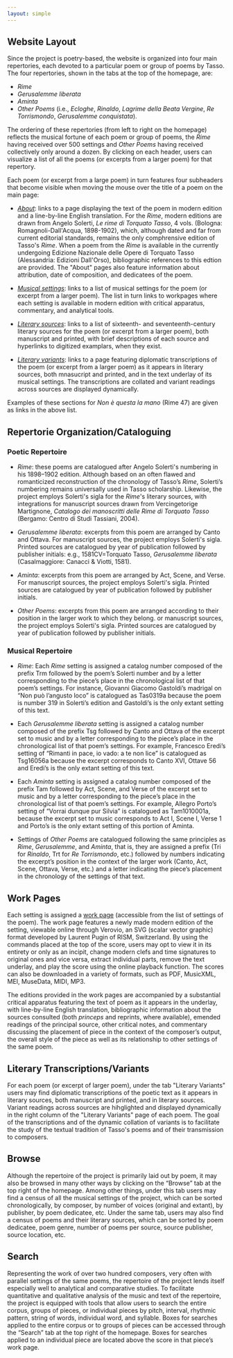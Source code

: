```yaml
---
layout: simple
---
```


## **Website Layout**

Since the project is poetry-based, the website is organized
into four main repertories, each devoted to a particular poem or
group of poems by Tasso. The four repertories, 
shown in the tabs at the top of the homepage, are:

- <i>Rime</i>
- <i>Gerusalemme liberata</i>
- <i>Aminta</i>
- <i>Other Poems </i> (i.e., <i>Ecloghe</i>, <i>Rinaldo</i>, <i>Lagrime della Beata Vergine</i>, <i>Re Torrismondo</i>, <i>Gerusalemme conquistata</i>).
  
The ordering of these repertories (from left to right on the homepage)
reflects the musical fortune of each poem or group of poems, the
<i>Rime</i> having received over 500 settings and <i>Other Poems</i>
having received collectively only around a dozen.  By clicking on
each header, users can visualize a list of all the poems (or excerpts
from a larger poem) for that repertory.

Each poem (or excerpt from a large poem) in turn features four
subheaders that become visible when moving the mouse over the title
of a poem on the main page:

- <a target="_new" href="/poem?id=Trm0047"><i>About</i></a>: links
to a page displaying the text of the poem in modern edition and a
line-by-line English translation. For the <i>Rime</i>, modern
editions are drawn from Angelo Solerti, <i>Le rime di Torquato
Tasso</i>, 4 vols. (Bologna: Romagnoli-Dall'Acqua, 1898-1902),
which, although dated and far from current editorial standards,
remains the only comphrensive edition of Tasso's <i>Rime</i>. When
a poem from the <i>Rime</i> is available in the currently undergoing
Edizione Nazionale delle Opere di Torquato Tasso (Alessandria:
Edizioni Dall'Orso), bibliographic references to this edtion are
provided. The "About" pages also feature information about attribution,
date of composition, and dedicatees of the poem.

- <a target="_new" href="/settings?id=Trm0047"><i>Musical
settings</i></a>: links to a list of musical settings for the poem
(or excerpt from a larger poem). The list in turn links to workpages
where each setting is available in modern edition with critical
apparatus, commentary, and analytical tools.

- <a target="_new" href="/sources?id=Trm0047"><i>Literary
sources</i></a>: links to a list of sixteenth- and seventeenth-century
literary sources for the poem (or excerpt from a larger poem), both
manuscript and printed, with brief descriptions of each source and
hyperlinks to digitized examplars, when they exist.

- <a target="_new" href="/variants?id=Trm0047"><i>Literary
variants</i></a>: links to a page featuring diplomatic transcriptions
of the poem (or excerpt from a larger poem) as it appears in literary
sources, both mnasucript and printed, and in the text underlay of
its musical settings. The transcriptions are collated and variant
readings across sources are displayed dynamically.

Examples of these sections for <i>Non è questa la mano</i> (Rime
47) are given as links in the above list.

## **Repertorie Organization/Cataloguing**

### **Poetic Repertoire**

- <i>Rime</i>: these poems are catalogued after Angelo Solerti's
numbering in his 1898&ndash;1902 edition. Although based on an often
flawed and romanticized reconstruction of the chronology of Tasso’s
<i>Rime</i>, Solerti’s numbering remains universally used in Tasso
scholarship. Likewise, the project employs Solerti's sigla for the
<i>Rime</i>'s literary sources, with integrations for manuscript
sources drawn from Vercingetorige Martignone, <i>Catalogo dei
manoscritti delle Rime di Torquato Tasso </i> (Bergamo: Centro di
Studi Tassiani, 2004).

- <i>Gerusalemme liberata</i>: excerpts from this poem are arranged by Canto and Ottava. For manuscript sources, the project employs Solerti's sigla. Printed sources are catalogued by year of publication followed by publisher initials: e.g., 1581CV=Torquato Tasso, <i>Gerusalemme liberata</i> (Casalmaggiore: Canacci & Viotti, 1581).

- <i>Aminta</i>: excerpts from this poem are arranged by Act, Scene, and Verse. For manuscript sources, the project employs Solerti's sigla. Printed sources are catalogued by year of publication followed by publisher initials.

- <i>Other Poems</i>: excerpts from this poem are arranged according to their position in the larger work to which they belong. or manuscript sources, the project employs Solerti's sigla. Printed sources are catalogued by year of publication followed by publisher initials.

### **Musical Repertoire**
- <i>Rime</i>: Each <i>Rime</i> setting is assigned a catalog number composed of the prefix Trm followed by the poem’s Solerti number and by a letter corresponding to the piece’s place in the chronological list of that poem’s settings. For instance, Giovanni Giacomo Gastoldi’s madrigal on “Non può l’angusto loco” is catalogued as Tas0319a because the poem is number 319 in Solerti’s edition and Gastoldi’s is the only extant setting of this text.

- Each <i>Gerusalemme liberata</i> setting is assigned a catalog number composed of the prefix Tsg followed by Canto and Ottava of the excerpt set to music and by a letter corresponding to the piece’s place in the chronological list of that poem’s settings. For example, Francesco Eredi’s setting of “Rimanti in pace, io vado: a te non lice” is catalogued as Tsg16056a because the excerpt corresponds to Canto XVI, Ottave 56 and Eredi’s is the only extant setting of this text.

- Each <i>Aminta</i> setting is assigned a catalog number composed of the prefix Tam followed by Act, Scene, and Verse of the excerpt set to music and by a letter corresponding to the piece’s place in the chronological list of that poem’s settings. For example, Allegro Porto’s setting of “Vorrai dunque pur Silvia” is catalogued as Tam1010001a, because the excerpt set to music corresponds to Act I, Scene I, Verse 1 and Porto’s is the only extant setting of this portion of Aminta.

- Settings of <i>Other Poems</i> are catalogued following the same principles as <i>Rime</i>, <i>Gerusalemme</i>, and <i>Aminta</i>, that is, they are assigned a prefix (Tri for <i>Rinaldo</i>, Trt for <i>Re Torrismondo</i>, etc.) followed by numbers indicating the excerpt’s position in the context of the larger work (Canto, Act, Scene, Ottava, Verse, etc.) and a letter indicating the piece’s placement in the chronology of the settings of that text.


## **Work Pages**
Each setting is assigned a <a target="_new" href="/work?id=Trm0047m">work
page</a> (accessible from the list of settings of the poem). The
work page features a newly made modern edition of the setting,
viewable online through Verovio, an SVG (scalar vector graphic)
format developed by Laurent Pugin of RISM, Switzerland. By using
the commands placed at the top of the score, users may opt to view
it in its entirety or only as an incipit, change modern clefs and
time signatures to original ones and vice versa, extract individual
parts, remove the text underlay, and play the score using the online
playback function.  The scores can also be downloaded in a variety
of formats, such as PDF, MusicXML, MEI, MuseData, MIDI, MP3.

The editions provided in the work pages are accompanied by a substantial critical apparatus featuring the text of poem as it appears in the underlay, with line-by-line English translation, bibliographic information about the sources consulted (both <i>princeps</i> and reprints, where available), emended readings of the principal source, other critical notes, and commentary discussing the placement of piece in the context of the composer’s output, the overall style of the piece as well as its relationship to other settings of the same poem.


## **Literary Transcriptions/Variants**
For each poem (or excerpt of larger poem), under the tab "Literary Variants" users may find diplomatic transcriptions of the poetic text as it appears in literary sources, both manuscript and printed, and in literary sources. Variant readings across sources are hihglighted and displayed dynamically in the right column of the "Literary Variants" page of each poem. The goal of the transcriptions and of the dynamic collation of variants is to facilitate the study of the textual tradition of Tasso's poems and of their transmission to composers.


## **Browse**
Although the repertoire of the project is primarily laid out by poem, it may also be browsed in many other ways by clicking on the “Browse” tab at the top right of the homepage. Among other things, under this tab users may find a census of all the musical settings of the project, which can be sorted chronologically, by composer, by number of voices (original and extant), by publisher, by poem dedicatee, etc. Under the same tab, users may also find a census of poems and their literary sources, which can be sorted by poem dedicatee, poem genre,  number of poems per source, source publisher, source location, etc.


## **Search**
Representing the work of over two hundred composers, very often with parallel settings of the same poems, the repertoire of the project lends itself especially well to analytical and comparative studies. To facilitate quantitative and qualitative analysis of the music and text of the repertoire, the project is equipped with tools that allow users to search the entire corpus, groups of pieces, or individual pieces by pitch, interval, rhythmic pattern, string of words, individual word, and syllable. Boxes for searches applied to the entire corpus or to groups of pieces can be accessed through the “Search” tab at the top right of the homepage. Boxes for searches applied to an individual piece are located above the score in that piece’s work page.



